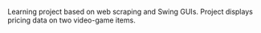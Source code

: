 Learning project based on web scraping and Swing GUIs. Project displays pricing data on two video-game items. 
